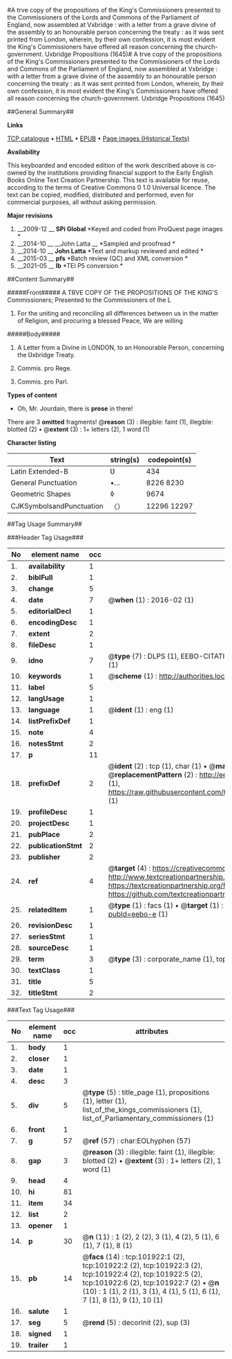 #A trve copy of the propositions of the King's Commissioners presented to the Commissioners of the Lords and Commons of the Parliament of England, now assembled at Vxbridge : with a letter from a grave divine of the assembly to an honourable person concerning the treaty : as it was sent printed from London, wherein, by their own confession, it is most evident the King's Commissioners have offered all reason concerning the church-government. Uxbridge Propositions (1645)#
A trve copy of the propositions of the King's Commissioners presented to the Commissioners of the Lords and Commons of the Parliament of England, now assembled at Vxbridge : with a letter from a grave divine of the assembly to an honourable person concerning the treaty : as it was sent printed from London, wherein, by their own confession, it is most evident the King's Commissioners have offered all reason concerning the church-government.
Uxbridge Propositions (1645)

##General Summary##

**Links**

[TCP catalogue](http://www.ota.ox.ac.uk/tcp/)  • 
[HTML](http://tei.it.ox.ac.uk/tcp/Texts-HTML/free/A63/A63499.html)  • 
[EPUB](http://tei.it.ox.ac.uk/tcp/Texts-EPUB/free/A63/A63499.epub) • 
[Page images (Historical Texts)](https://historicaltexts.jisc.ac.uk/eebo-13799282e)

**Availability**

This keyboarded and encoded edition of the work described above is co-owned by the
    institutions providing financial support to the Early English Books Online Text Creation
    Partnership. This text is available for reuse, according to the terms of  Creative Commons 0 1.0 Universal
    licence. The text can be copied, modified, distributed and performed, even for commercial
    purposes, all without asking permission.

**Major revisions**

1. __2009-12 __ __SPi Global__ *Keyed and coded from ProQuest page images *
1. __2014-10 __ __John Latta __ *Sampled and proofread *
1. __2014-10 __ __John Latta__ *Text and markup reviewed and edited *
1. __2015-03 __ __pfs__ *Batch review (QC) and XML conversion *
1. __2021-05 __ __lb__ *TEI P5 conversion *

##Content Summary##

#####Front#####
A TRVE COPY OF THE PROPOSITIONS OF THE KING'S Commissioners; Presented to the Commissioners of the L
1. For the uniting and reconciling all differences between us in the matter of Religion, and procuring a blessed Peace, We are willing

#####Body#####

1. A Letter from a Divine in LONDON, to an Honourable Person, concerning the Ʋxbridge Treaty.

1. Commis. pro Rege.

1. Commis. pro Parl.

**Types of content**

  * Oh, Mr. Jourdain, there is **prose** in there!

There are 3 **omitted** fragments! 
 @__reason__ (3) : illegible: faint (1), illegible: blotted (2)  •  @__extent__ (3) : 1+ letters (2), 1 word (1)

**Character listing**


|Text|string(s)|codepoint(s)|
|---|---|---|
|Latin Extended-B|Ʋ|434|
|General Punctuation|•…|8226 8230|
|Geometric Shapes|◊|9674|
|CJKSymbolsandPunctuation|〈〉|12296 12297|

##Tag Usage Summary##

###Header Tag Usage###

|No|element name|occ|attributes|
|---|---|---|---|
|1.|__availability__|1||
|2.|__biblFull__|1||
|3.|__change__|5||
|4.|__date__|7| @__when__ (1) : 2016-02 (1)|
|5.|__editorialDecl__|1||
|6.|__encodingDesc__|1||
|7.|__extent__|2||
|8.|__fileDesc__|1||
|9.|__idno__|7| @__type__ (7) : DLPS (1), EEBO-CITATION (1), VID (1), EEBO-PROQUEST (1), STC (2), OCLC (1)|
|10.|__keywords__|1| @__scheme__ (1) : http://authorities.loc.gov/ (1)|
|11.|__label__|5||
|12.|__langUsage__|1||
|13.|__language__|1| @__ident__ (1) : eng (1)|
|14.|__listPrefixDef__|1||
|15.|__note__|4||
|16.|__notesStmt__|2||
|17.|__p__|11||
|18.|__prefixDef__|2| @__ident__ (2) : tcp (1), char (1)  •  @__matchPattern__ (2) : ([0-9\-]+):([0-9IVX]+) (1), (.+) (1)  •  @__replacementPattern__ (2) : http://eebo.chadwyck.com/downloadtiff?vid=$1&page=$2 (1), https://raw.githubusercontent.com/textcreationpartnership/Texts/master/tcpchars.xml#$1 (1)|
|19.|__profileDesc__|1||
|20.|__projectDesc__|1||
|21.|__pubPlace__|2||
|22.|__publicationStmt__|2||
|23.|__publisher__|2||
|24.|__ref__|4| @__target__ (4) : https://creativecommons.org/publicdomain/zero/1.0/ (1), http://www.textcreationpartnership.org/docs/. (1), https://textcreationpartnership.org/faq/#faq05 (1), https://github.com/textcreationpartnership (1)|
|25.|__relatedItem__|1| @__type__ (1) : facs (1)  •  @__target__ (1) : https://data.historicaltexts.jisc.ac.uk/view?pubId=eebo-e (1)|
|26.|__revisionDesc__|1||
|27.|__seriesStmt__|1||
|28.|__sourceDesc__|1||
|29.|__term__|3| @__type__ (3) : corporate_name (1), topical_term (2)|
|30.|__textClass__|1||
|31.|__title__|5||
|32.|__titleStmt__|2||


###Text Tag Usage###

|No|element name|occ|attributes|
|---|---|---|---|
|1.|__body__|1||
|2.|__closer__|1||
|3.|__date__|1||
|4.|__desc__|3||
|5.|__div__|5| @__type__ (5) : title_page (1), propositions (1), letter (1), list_of_the_kings_commissioners (1), list_of_Parliamentary_commissioners (1)|
|6.|__front__|1||
|7.|__g__|57| @__ref__ (57) : char:EOLhyphen (57)|
|8.|__gap__|3| @__reason__ (3) : illegible: faint (1), illegible: blotted (2)  •  @__extent__ (3) : 1+ letters (2), 1 word (1)|
|9.|__head__|4||
|10.|__hi__|81||
|11.|__item__|34||
|12.|__list__|2||
|13.|__opener__|1||
|14.|__p__|30| @__n__ (11) : 1 (2), 2 (2), 3 (1), 4 (2), 5 (1), 6 (1), 7 (1), 8 (1)|
|15.|__pb__|14| @__facs__ (14) : tcp:101922:1 (2), tcp:101922:2 (2), tcp:101922:3 (2), tcp:101922:4 (2), tcp:101922:5 (2), tcp:101922:6 (2), tcp:101922:7 (2)  •  @__n__ (10) : 1 (1), 2 (1), 3 (1), 4 (1), 5 (1), 6 (1), 7 (1), 8 (1), 9 (1), 10 (1)|
|16.|__salute__|1||
|17.|__seg__|5| @__rend__ (5) : decorInit (2), sup (3)|
|18.|__signed__|1||
|19.|__trailer__|1||

